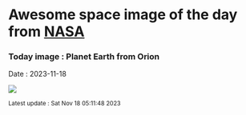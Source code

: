 
# Awesome space image of the day from [NASA](https://api.nasa.gov/)

### Today image : Planet Earth from Orion
Date : 2023-11-18

![](https://apod.nasa.gov/apod/image/2211/Orion_Spacecraft_Earth_Views_20221116-1067.jpg)

<small>Latest update : Sat Nov 18 05:11:48 2023</small>
        